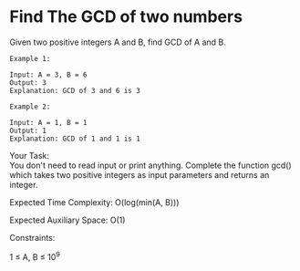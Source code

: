 # Find The GCD of two numbers

Given two positive integers A and B, find GCD of A and B.
```
Example 1:

Input: A = 3, B = 6
Output: 3
Explanation: GCD of 3 and 6 is 3
```
```
Example 2:

Input: A = 1, B = 1
Output: 1
Explanation: GCD of 1 and 1 is 1
```
Your Task:  
You don't need to read input or print anything. Complete the function gcd() which takes two positive integers as input parameters and returns an integer.


Expected Time Complexity: O(log(min(A, B)))

Expected Auxiliary Space: O(1)


Constraints:

1 ≤ A, B ≤ 10<sup>9</sup>